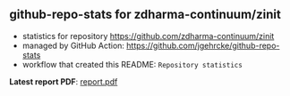 ## github-repo-stats for zdharma-continuum/zinit

- statistics for repository https://github.com/zdharma-continuum/zinit
- managed by GitHub Action: https://github.com/jgehrcke/github-repo-stats
- workflow that created this README: `Repository statistics`

**Latest report PDF**: [report.pdf](https://github.com/vladdoster/.github/raw/github-repo-stats/zdharma-continuum/zinit/latest-report/report.pdf)

